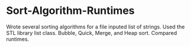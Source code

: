 # Sort-Algorithm-Runtimes
Wrote several sorting algorithms for a file inputed list of strings. Used the STL library list class. Bubble, Quick, Merge, and Heap sort. Compared runtimes.

